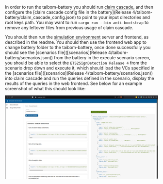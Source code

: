 In order to run the taibom-battery you should run [claim cascade](https://github.com/nqminds/ClaimCascade), and then configure the [claim cascade config file in the battery](Release 4/taibom-battery/claim_cascade_config.json) to point to your input directories and root keys path. You may want to run `cargo run --bin anti-bootstrap` to remove any leftover files from previous usage of claim cascade.

You should then run the [simulation environment](https://github.com/nqminds/simulation-environment?tab=readme-ov-file#usage) server and frontend, as described in the readme. You should then use the frontend web app to change battery folder to the taibom-battery, once done successfully you should see the [scenarios file]([scenarios](Release 4/taibom-battery/scenarios.json)) from the battery in the execute scenario screen, you should be able to select the `ETS2SignDetection Release 4` from the scenario drop down and execute it, which should load the VCs specified in the [scenarios file]([scenarios](Release 4/taibom-battery/scenarios.json)) into claim cascade and run the queries defined in the scenario, display the results of the queries in the web frontend. See below for an example screenshot of what this should look like:

![screenshot of the scenario env with the scenario executed and query results visible](screenshot_scenario_env.png)